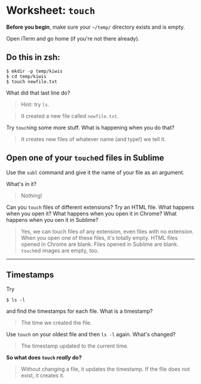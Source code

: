 # Worksheet: `touch`

**Before you begin**, make sure your `~/temp/` directory exists and is empty.

Open iTerm and go home (if you're not there already).

## Do this in zsh:

    $ mkdir -p temp/kiwis
    $ cd temp/kiwis
    $ touch newfile.txt

What did that last line do?

> Hint: try `ls`.

> It created a new file called `newfile.txt`.

Try `touch`ing some more stuff. What is happening when you do that?

> It creates new files of whatever name (and type!) we tell it.

## Open one of your `touch`ed files in Sublime

Use the `subl` command and give it the name of your file as an argument.

What's in it?

> Nothing!

Can you `touch` files of different extensions? Try an HTML file. What happens
when you open it? What happens when you open it in Chrome? What happens when you
oen it in Sublime?

> Yes, we can touch files of any extension, even files with no extension. When
> you open one of these files, it's totally empty. HTML files opened in Chrome
> are blank. Files opened in Sublime are blank. `touch`ed images are empty, too.

-----

## Timestamps

Try

    $ ls -l

and find the timestamps for each file. What is a timestamp?

> The time we created the file.

Use `touch` on your oldest file and then `ls -l` again. What's changed?

> The timestamp updated to the current time.

**So what does `touch` *really* do?**

> Without changing a file, it updates the timestamp. If the file does not exist,
> it creates it.

